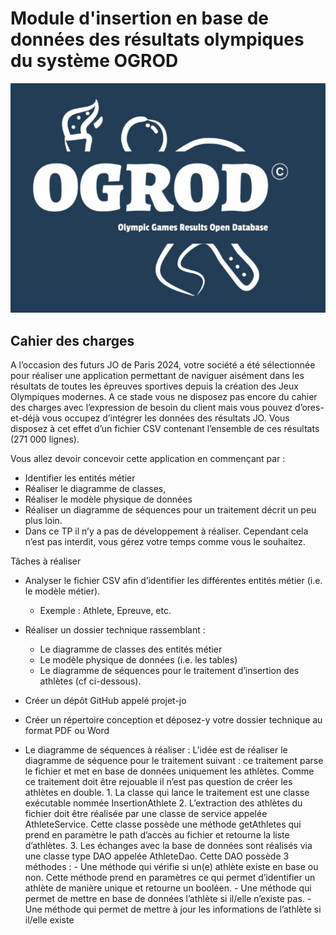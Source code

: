 # Module d'insertion en base de données des résultats olympiques du système OGROD

![Texte alternatif](logo.png "Le titre de mon image")

## Cahier des charges

A l’occasion des futurs JO de Paris 2024, votre société a été sélectionnée pour réaliser une application permettant de naviguer aisément dans les résultats de toutes les épreuves sportives depuis la création des Jeux Olympiques modernes.
A ce stade vous ne disposez pas encore du cahier des charges avec l’expression de besoin du client mais vous pouvez d’ores-et-déjà vous occupez d’intégrer les données des résultats JO. Vous disposez à cet effet d’un fichier CSV contenant l’ensemble de ces résultats (271 000 lignes).

Vous allez devoir concevoir cette application en commençant par :

- Identifier les entités métier
- Réaliser le diagramme de classes,
- Réaliser le modèle physique de données
- Réaliser un diagramme de séquences pour un traitement décrit un peu plus loin.
- Dans ce TP il n’y a pas de développement à réaliser. Cependant cela n’est pas interdit, vous gérez votre temps comme vous le souhaitez.

Tâches à réaliser

- Analyser le fichier CSV afin d’identifier les différentes entités métier (i.e. le modèle métier).
  - Exemple : Athlete, Epreuve, etc.
- Réaliser un dossier technique rassemblant :
  - Le diagramme de classes des entités métier
  - Le modèle physique de données (i.e. les tables)
  - Le diagramme de séquences pour le traitement d’insertion des athlètes (cf ci-dessous).
- Créer un dépôt GitHub appelé projet-jo
- Créer un répertoire conception et déposez-y votre dossier technique au format PDF ou Word

- Le diagramme de séquences à réaliser :
  L’idée est de réaliser le diagramme de séquence pour le traitement suivant : ce traitement parse le fichier et met en base de données uniquement les athlètes. Comme ce traitement doit être rejouable il n’est pas question de créer les athlètes en double. 1. La classe qui lance le traitement est une classe exécutable nommée
  InsertionAthlete 2. L’extraction des athlètes du fichier doit être réalisée par une classe de service appelée AthleteService.
  Cette classe possède une méthode getAthletes qui prend en paramètre le path d’accès au fichier et retourne la liste d’athlètes. 3. Les échanges avec la base de données sont réalisés via une classe type DAO appelée AthleteDao. Cette DAO possède 3 méthodes : - Une méthode qui vérifie si un(e) athlète existe en base ou non. Cette
  méthode prend en paramètres ce qui permet d’identifier un athlète de manière unique et retourne un booléen. - Une méthode qui permet de mettre en base de données l’athlète si il/elle n’existe pas. - Une méthode qui permet de mettre à jour les informations de l’athlète si il/elle existe

